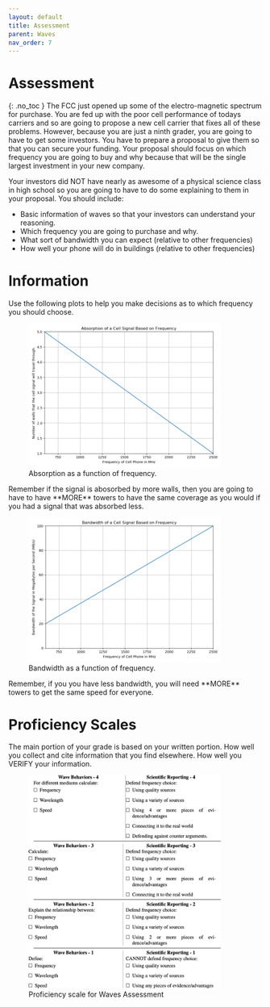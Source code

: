 ```yaml
---
layout: default
title: Assessment
parent: Waves
nav_order: 7
---
```


# Assessment
{: .no_toc }
The FCC just opened up some of the electro-magnetic spectrum for purchase.  You are fed up with the poor cell performance of todays carriers and so are going to propose a new cell carrier that fixes all of these problems.
However, because you are just a ninth grader, you are going to have to get some investors.
You have to prepare a proposal to give them so that you  can secure your funding.
Your proposal should focus on which frequency you are going to buy and why because that will be the single largest investment in your new company.

Your investors did NOT have nearly as awesome of a physical science class in high school so you are going to have to do some explaining to them in your proposal.
You should include:
  * Basic information of waves so that your investors can understand your reasoning.
  * Which frequency you are going to purchase and why.  
  * What sort of bandwidth you can expect (relative to other frequencies)
  * How well your phone will do in buildings (relative to other frequencies)

# Information
Use the following plots to help you make decisions as to which frequency you should choose.

<figure>
<img src="./resources/assessment-absorption.png" alt="drawing" width="90%"/>
<figcaption>Absorption as a function of frequency.</figcaption>
</figure>
Remember if the signal is abosorbed by more walls, then you are going to have to have **MORE** towers to have the same coverage as you would if you had a signal that was absorbed less.

<figure>
<img src="./resources/assessment-bandwidth.png" alt="drawing" width="90%"/>
<figcaption>Bandwidth as a function of frequency.</figcaption>
</figure>
Remember, if you you have less bandwidth, you will need **MORE** towers to get the same speed for everyone.

# Proficiency Scales
The main portion of your grade is based on your written portion.
How well you collect and cite information that you find elsewhere.
How well you VERIFY your information.

<figure>
<img src="./resources/proficiency.png" alt="drawing" width="90%"/>
<figcaption>Proficiency scale for Waves Assessment</figcaption>
</figure>
